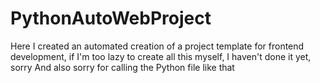 # PythonAutoWebProject
Here I created an automated creation of a project template for frontend development, if I'm too lazy to create all this myself, I haven't done it yet, sorry
And also sorry for calling the Python file like that
